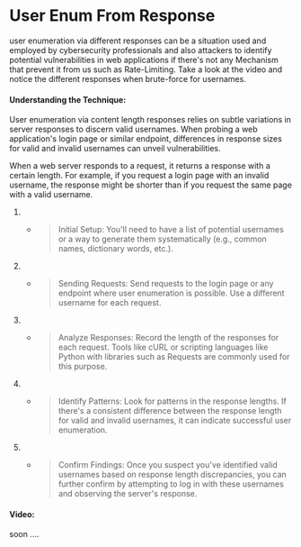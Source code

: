 # User Enum From Response
user enumeration via different responses can be a situation used and employed by cybersecurity professionals and also attackers to identify potential vulnerabilities in web applications if there's not any Mechanism that prevent it from us such as Rate-Limiting.
Take a look at the video and notice the different responses when brute-force for usernames.

#### Understanding the Technique:
User enumeration via content length responses relies on subtle variations in server responses to discern valid usernames. When probing a web application's login page or similar endpoint, differences in response sizes for valid and invalid usernames can unveil vulnerabilities.

When a web server responds to a request, it returns a response with a certain length. For example, if you request a login page with an invalid username, the response might be shorter than if you request the same page with a valid username.
1. - > Initial Setup: You'll need to have a list of potential usernames or a way to generate them systematically (e.g., common names, dictionary words, etc.).
2. - > Sending Requests: Send requests to the login page or any endpoint where user enumeration is possible. Use a different username for each request.
3. - > Analyze Responses: Record the length of the responses for each request. Tools like cURL or scripting languages like Python with libraries such as Requests are commonly used for this purpose.
4. - > Identify Patterns: Look for patterns in the response lengths. If there's a consistent difference between the response length for valid and invalid usernames, it can indicate successful user enumeration.
5. - > Confirm Findings: Once you suspect you've identified valid usernames based on response length discrepancies, you can further confirm by attempting to log in with these usernames and observing the server's response.

#### Video:
soon ....
